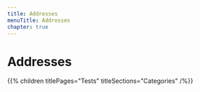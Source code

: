 ```yaml
---
title: Addresses
menuTitle: Addresses
chapter: true
---
```


# Addresses

{{% children titlePages="Tests" titleSections="Categories" /%}}